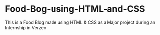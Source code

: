 # Food-Bog-using-HTML-and-CSS
This is a Food Blog made using HTML &amp; CSS as a Major project during an Internship in Verzeo
